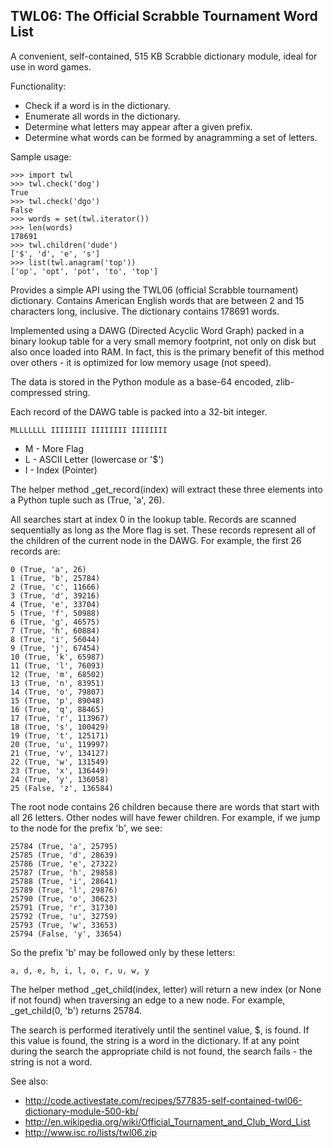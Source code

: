 ## TWL06: The Official Scrabble Tournament Word List

A convenient, self-contained, 515 KB Scrabble dictionary module, ideal
for use in word games.

Functionality:

* Check if a word is in the dictionary.
* Enumerate all words in the dictionary.
* Determine what letters may appear after a given prefix.
* Determine what words can be formed by anagramming a set of letters.

Sample usage:

    >>> import twl
    >>> twl.check('dog')
    True
    >>> twl.check('dgo')
    False
    >>> words = set(twl.iterator())
    >>> len(words)
    178691
    >>> twl.children('dude')
    ['$', 'd', 'e', 's']
    >>> list(twl.anagram('top'))
    ['op', 'opt', 'pot', 'to', 'top']

Provides a simple API using the TWL06 (official Scrabble tournament) 
dictionary. Contains American English words that are between 2 and 15 
characters long, inclusive. The dictionary contains 178691 words.

Implemented using a DAWG (Directed Acyclic Word Graph) packed in a 
binary lookup table for a very small memory footprint, not only on 
disk but also once loaded into RAM. In fact, this is the primary
benefit of this method over others - it is optimized for low memory
usage (not speed).

The data is stored in the Python module as a base-64 encoded, 
zlib-compressed string.

Each record of the DAWG table is packed into a 32-bit integer.

    MLLLLLLL IIIIIIII IIIIIIII IIIIIIII

* M - More Flag
* L - ASCII Letter (lowercase or '$')
* I - Index (Pointer)

The helper method _get_record(index) will extract these three elements 
into a Python tuple such as (True, 'a', 26). 

All searches start at index 0 in the lookup table. Records are scanned 
sequentially as long as the More flag is set. These records represent all 
of the children of the current node in the DAWG. For example, the first
26 records are:

    0 (True, 'a', 26)
    1 (True, 'b', 25784)
    2 (True, 'c', 11666)
    3 (True, 'd', 39216)
    4 (True, 'e', 33704)
    5 (True, 'f', 50988)
    6 (True, 'g', 46575)
    7 (True, 'h', 60884)
    8 (True, 'i', 56044)
    9 (True, 'j', 67454)
    10 (True, 'k', 65987)
    11 (True, 'l', 76093)
    12 (True, 'm', 68502)
    13 (True, 'n', 83951)
    14 (True, 'o', 79807)
    15 (True, 'p', 89048)
    16 (True, 'q', 88465)
    17 (True, 'r', 113967)
    18 (True, 's', 100429)
    19 (True, 't', 125171)
    20 (True, 'u', 119997)
    21 (True, 'v', 134127)
    22 (True, 'w', 131549)
    23 (True, 'x', 136449)
    24 (True, 'y', 136058)
    25 (False, 'z', 136584)

The root node contains 26 children because there are words that start 
with all 26 letters. Other nodes will have fewer children. For example,
if we jump to the node for the prefix 'b', we see:

    25784 (True, 'a', 25795)
    25785 (True, 'd', 28639)
    25786 (True, 'e', 27322)
    25787 (True, 'h', 29858)
    25788 (True, 'i', 28641)
    25789 (True, 'l', 29876)
    25790 (True, 'o', 30623)
    25791 (True, 'r', 31730)
    25792 (True, 'u', 32759)
    25793 (True, 'w', 33653)
    25794 (False, 'y', 33654)

So the prefix 'b' may be followed only by these letters:

    a, d, e, h, i, l, o, r, u, w, y

The helper method _get_child(index, letter) will return a new index
(or None if not found) when traversing an edge to a new node. For
example, _get_child(0, 'b') returns 25784.

The search is performed iteratively until the sentinel value, $, is
found. If this value is found, the string is a word in the dictionary.
If at any point during the search the appropriate child is not found,
the search fails - the string is not a word.

See also:

* http://code.activestate.com/recipes/577835-self-contained-twl06-dictionary-module-500-kb/
* http://en.wikipedia.org/wiki/Official_Tournament_and_Club_Word_List
* http://www.isc.ro/lists/twl06.zip
